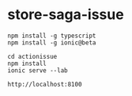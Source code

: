 # store-saga-issue

```
npm install -g typescript
npm install -g ionic@beta

cd actionissue
npm install
ionic serve --lab

http://localhost:8100
```
